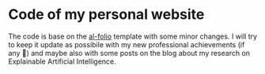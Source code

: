 # Code of my personal website
The code is base on the [al-folio](https://github.com/alshedivat/al-folio) template with some minor changes.
I will try to keep it update as possibile with my new professional achievements (if any 🙂) and maybe also with some posts on the blog about my research on Explainable Artificial Intelligence.
